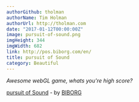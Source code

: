 ```yaml
---
authorGithub: tholman
authorName: Tim Holman
authorUrl: http://tholman.com
date: "2017-01-12T00:00:00Z"
image: pursuit-of-sound.png
imgHeight: 344
imgWidth: 682
link: http://pos.biborg.com/en/
title: pursuit of Sound
category: Beautiful
---
```


_Awesome webGL game, whats you're high score?_

[pursuit of Sound](http://pos.biborg.com/en/) - by [BIBORG](http://www.biborg.com/)
